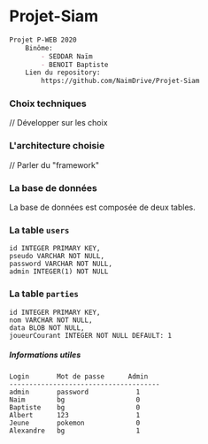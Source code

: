 # Projet-Siam
```Markdown
Projet P-WEB 2020
    Binôme:
        - SEDDAR Naïm
        - BENOIT Baptiste
    Lien du repository:
        https://github.com/NaimDrive/Projet-Siam
```

### Choix techniques
// Développer sur les choix    


### L'architecture choisie
// Parler du "framework"

### La base de données

La base de données est composée de deux tables.

### La table `users`
    id INTEGER PRIMARY KEY,
    pseudo VARCHAR NOT NULL,
    password VARCHAR NOT NULL,
    admin INTEGER(1) NOT NULL

### La table `parties`
    id INTEGER PRIMARY KEY,
    nom VARCHAR NOT NULL,
    data BLOB NOT NULL,
    joueurCourant INTEGER NOT NULL DEFAULT: 1


##### Informations utiles
    Login       Mot de passe      Admin
    --------------------------------------
    admin       password            1
    Naim        bg                  0
    Baptiste    bg                  0
    Albert      123                 1
    Jeune       pokemon             0
    Alexandre   bg                  1

